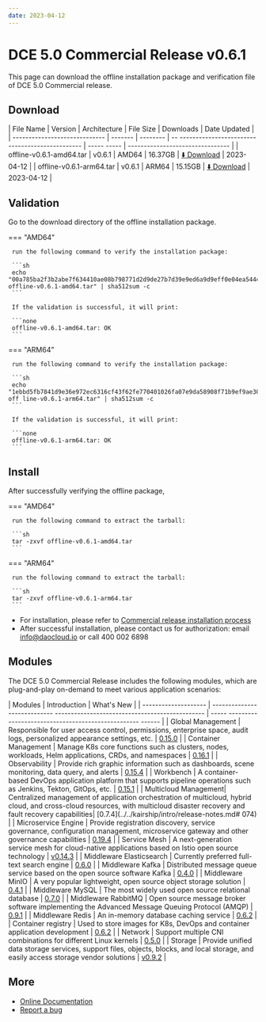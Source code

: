 ```yaml
---
date: 2023-04-12
---
```


# DCE 5.0 Commercial Release v0.6.1

This page can download the offline installation package and verification file of DCE 5.0 Commercial release.

## Download

| File Name | Version | Architecture | File Size | Downloads | Date Updated |
| ----------------------------- | ------- | -------- | -- ----------------------------------------------- | ----- ----- | -------------------------------- |
| offline-v0.6.1-amd64.tar | v0.6.1 | AMD64 | 16.37GB | [:arrow_down: Download](https://qiniu-download-public.daocloud.io/DaoCloud_Enterprise/dce5/offline-v0.6.1-amd64.tar) | 2023-04-12 |
| offline-v0.6.1-arm64.tar | v0.6.1 | ARM64 | 15.15GB | [:arrow_down: Download](https://qiniu-download-public.daocloud.io/DaoCloud_Enterprise/dce5/offline-v0.6.1-arm64.tar) | 2023-04-12 |

## Validation

Go to the download directory of the offline installation package.

=== "AMD64"

     run the following command to verify the installation package:

     ```sh
     echo "00a785ba2f3b2abe7f634410ae08b798771d2d9de27b7d39e9ed6a9d9eff0e04ea544478b04f75610190b7f46c33179711ac5be6ecd219ea4f407c38850d350c offline-v0.6.1-amd64.tar" | sha512sum -c
     ```

     If the validation is successful, it will print:

     ```none
     offline-v0.6.1-amd64.tar: OK
     ```

=== "ARM64"

     run the following command to verify the installation package:

     ```sh
     echo "1ebbd5fb7841d9e36e972ec6316cf43f62fe770401026fa07e9da58908f71b9ef9ae30c4b345efc60fb1a8ee3a6a2ba1f1e50b9858da223b56dca17a32548733 off line-v0.6.1-arm64.tar" | sha512sum -c
     ```

     If the validation is successful, it will print:

     ```none
     offline-v0.6.1-arm64.tar: OK
     ```

## Install

After successfully verifying the offline package,

=== "AMD64"

     run the following command to extract the tarball:

     ```sh
     tar -zxvf offline-v0.6.1-amd64.tar
     ```

=== "ARM64"

     run the following command to extract the tarball:

     ```sh
     tar -zxvf offline-v0.6.1-arm64.tar
     ```

- For installation, please refer to [Commercial release installation process](../../install/commercial/start-install.md)
- After successful installation, please contact us for authorization: email info@daocloud.io or call 400 002 6898

## Modules

The DCE 5.0 Commercial Release includes the following modules, which are plug-and-play on-demand to meet various application scenarios:

| Modules | Introduction | What's New |
| -------------------- | ---------------------------- ----------------------------------------------- | ----- -------------------------------------------------- ------ |
| Global Management | Responsible for user access control, permissions, enterprise space, audit logs, personalized appearance settings, etc. | [0.15.0](../../ghippo/intro/release-notes.md#0150) |
| Container Management | Manage K8s core functions such as clusters, nodes, workloads, Helm applications, CRDs, and namespaces | [0.16.1](../../kpanda/intro/release-notes.md#0161) |
| Observability | Provide rich graphic information such as dashboards, scene monitoring, data query, and alerts | [0.15.4](../../insight/intro/releasenote.md#0154) |
| Workbench | A container-based DevOps application platform that supports pipeline operations such as Jenkins, Tekton, GitOps, etc. | [0.15.1](../../amamba/intro/release-notes.md#0151) |
| Multicloud Management| Centralized management of application orchestration of multicloud, hybrid cloud, and cross-cloud resources, with multicloud disaster recovery and fault recovery capabilities| [0.7.4](../../kairship/intro/release-notes.md# 074) |
| Microservice Engine | Provide registration discovery, service governance, configuration management, microservice gateway and other governance capabilities | [0.19.4](../../skoala/intro/release-notes.md#0194) |
| Service Mesh | A next-generation service mesh for cloud-native applications based on Istio open source technology | [v0.14.3](../../mspider/intro/release-notes.md#v0143) |
| Middleware Elasticsearch | Currently preferred full-text search engine | [0.6.0](../../middleware/elasticsearch/release-notes.md#060) |
| Middleware Kafka | Distributed message queue service based on the open source software Kafka | [0.4.0](../../middleware/kafka/release-notes.md#040) |
| Middleware MinIO | A very popular lightweight, open source object storage solution | [0.4.1](../../middleware/minio/release-notes.md#041) |
| Middleware MySQL | The most widely used open source relational database | [0.7.0](../../middleware/mysql/release-notes.md#070) |
| Middleware RabbitMQ | Open source message broker software implementing the Advanced Message Queuing Protocol (AMQP) | [0.9.1](../../middleware/rabbitmq/release-notes.md#091) |
| Middleware Redis | An in-memory database caching service | [0.6.2](../../middleware/redis/release-notes.md#062) |
| Container registry | Used to store images for K8s, DevOps and container application development | [0.6.2](../../kangaroo/release-notes.md) |
| Network | Support multiple CNI combinations for different Linux kernels | [0.5.0](../../network/modules/spiderpool/releasenotes.md) |
| Storage | Provide unified data storage services, support files, objects, blocks, and local storage, and easily access storage vendor solutions | [v0.9.2](../../storage/hwameistor/releasenotes.md) |

## More

- [Online Documentation](../../dce/what.md)
- [Report a bug](https://github.com/DaoCloud/DaoCloud-docs/issues)